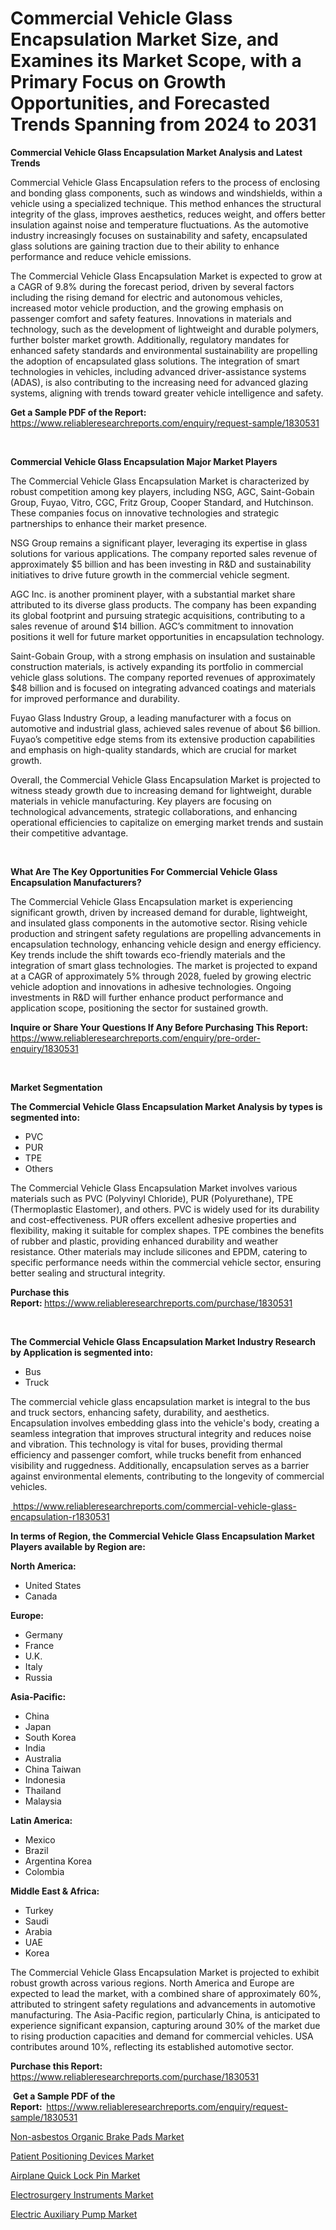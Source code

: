 <p><h1>Commercial Vehicle Glass Encapsulation Market Size, and Examines its Market Scope, with a Primary Focus on Growth Opportunities, and Forecasted Trends Spanning from 2024 to 2031</h1></p><p><strong>Commercial Vehicle Glass Encapsulation Market Analysis and Latest Trends</strong></p>
<p><p>Commercial Vehicle Glass Encapsulation refers to the process of enclosing and bonding glass components, such as windows and windshields, within a vehicle using a specialized technique. This method enhances the structural integrity of the glass, improves aesthetics, reduces weight, and offers better insulation against noise and temperature fluctuations. As the automotive industry increasingly focuses on sustainability and safety, encapsulated glass solutions are gaining traction due to their ability to enhance performance and reduce vehicle emissions.</p><p>The Commercial Vehicle Glass Encapsulation Market is expected to grow at a CAGR of 9.8% during the forecast period, driven by several factors including the rising demand for electric and autonomous vehicles, increased motor vehicle production, and the growing emphasis on passenger comfort and safety features. Innovations in materials and technology, such as the development of lightweight and durable polymers, further bolster market growth. Additionally, regulatory mandates for enhanced safety standards and environmental sustainability are propelling the adoption of encapsulated glass solutions. The integration of smart technologies in vehicles, including advanced driver-assistance systems (ADAS), is also contributing to the increasing need for advanced glazing systems, aligning with trends toward greater vehicle intelligence and safety.</p></p>
<p><strong>Get a Sample PDF of the Report:&nbsp;</strong> <a href="https://www.reliableresearchreports.com/enquiry/request-sample/1830531?utm_campaign=3&utm_medium=2&utm_source=Github&utm_content=ia&utm_term=04112024&utm_id=commercial-vehicle-glass-encapsulation">https://www.reliableresearchreports.com/enquiry/request-sample/1830531</a></p>
<p>&nbsp;</p>
<p><strong>Commercial Vehicle Glass Encapsulation Major Market Players</strong></p>
<p><p>The Commercial Vehicle Glass Encapsulation Market is characterized by robust competition among key players, including NSG, AGC, Saint-Gobain Group, Fuyao, Vitro, CGC, Fritz Group, Cooper Standard, and Hutchinson. These companies focus on innovative technologies and strategic partnerships to enhance their market presence.</p><p>NSG Group remains a significant player, leveraging its expertise in glass solutions for various applications. The company reported sales revenue of approximately $5 billion and has been investing in R&D and sustainability initiatives to drive future growth in the commercial vehicle segment.</p><p>AGC Inc. is another prominent player, with a substantial market share attributed to its diverse glass products. The company has been expanding its global footprint and pursuing strategic acquisitions, contributing to a sales revenue of around $14 billion. AGC’s commitment to innovation positions it well for future market opportunities in encapsulation technology.</p><p>Saint-Gobain Group, with a strong emphasis on insulation and sustainable construction materials, is actively expanding its portfolio in commercial vehicle glass solutions. The company reported revenues of approximately $48 billion and is focused on integrating advanced coatings and materials for improved performance and durability.</p><p>Fuyao Glass Industry Group, a leading manufacturer with a focus on automotive and industrial glass, achieved sales revenue of about $6 billion. Fuyao’s competitive edge stems from its extensive production capabilities and emphasis on high-quality standards, which are crucial for market growth.</p><p>Overall, the Commercial Vehicle Glass Encapsulation Market is projected to witness steady growth due to increasing demand for lightweight, durable materials in vehicle manufacturing. Key players are focusing on technological advancements, strategic collaborations, and enhancing operational efficiencies to capitalize on emerging market trends and sustain their competitive advantage.</p></p>
<p>&nbsp;</p>
<p><strong>What Are The Key Opportunities For Commercial Vehicle Glass Encapsulation Manufacturers?</strong></p>
<p><p>The Commercial Vehicle Glass Encapsulation market is experiencing significant growth, driven by increased demand for durable, lightweight, and insulated glass components in the automotive sector. Rising vehicle production and stringent safety regulations are propelling advancements in encapsulation technology, enhancing vehicle design and energy efficiency. Key trends include the shift towards eco-friendly materials and the integration of smart glass technologies. The market is projected to expand at a CAGR of approximately 5% through 2028, fueled by growing electric vehicle adoption and innovations in adhesive technologies. Ongoing investments in R&D will further enhance product performance and application scope, positioning the sector for sustained growth.</p></p>
<p><strong>Inquire or Share Your Questions If Any Before Purchasing This Report:</strong> <a href="https://www.reliableresearchreports.com/enquiry/pre-order-enquiry/1830531?utm_campaign=3&utm_medium=2&utm_source=Github&utm_content=ia&utm_term=04112024&utm_id=commercial-vehicle-glass-encapsulation">https://www.reliableresearchreports.com/enquiry/pre-order-enquiry/1830531</a></p>
<p>&nbsp;</p>
<p><strong>Market Segmentation</strong></p>
<p><strong>The Commercial Vehicle Glass Encapsulation Market Analysis by types is segmented into:</strong></p>
<p><ul><li>PVC</li><li>PUR</li><li>TPE</li><li>Others</li></ul></p>
<p><p>The Commercial Vehicle Glass Encapsulation Market involves various materials such as PVC (Polyvinyl Chloride), PUR (Polyurethane), TPE (Thermoplastic Elastomer), and others. PVC is widely used for its durability and cost-effectiveness. PUR offers excellent adhesive properties and flexibility, making it suitable for complex shapes. TPE combines the benefits of rubber and plastic, providing enhanced durability and weather resistance. Other materials may include silicones and EPDM, catering to specific performance needs within the commercial vehicle sector, ensuring better sealing and structural integrity.</p></p>
<p><strong>Purchase this Report:&nbsp;</strong><a href="https://www.reliableresearchreports.com/purchase/1830531?utm_campaign=3&utm_medium=2&utm_source=Github&utm_content=ia&utm_term=04112024&utm_id=commercial-vehicle-glass-encapsulation">https://www.reliableresearchreports.com/purchase/1830531</a></p>
<p>&nbsp;</p>
<p><strong>The Commercial Vehicle Glass Encapsulation Market Industry Research by Application is segmented into:</strong></p>
<p><ul><li>Bus</li><li>Truck</li></ul></p>
<p><p>The commercial vehicle glass encapsulation market is integral to the bus and truck sectors, enhancing safety, durability, and aesthetics. Encapsulation involves embedding glass into the vehicle's body, creating a seamless integration that improves structural integrity and reduces noise and vibration. This technology is vital for buses, providing thermal efficiency and passenger comfort, while trucks benefit from enhanced visibility and ruggedness. Additionally, encapsulation serves as a barrier against environmental elements, contributing to the longevity of commercial vehicles.</p></p>
<p><a href="https://www.reliableresearchreports.com/commercial-vehicle-glass-encapsulation-r1830531?utm_campaign=3&utm_medium=2&utm_source=Github&utm_content=ia&utm_term=04112024&utm_id=commercial-vehicle-glass-encapsulation">&nbsp;https://www.reliableresearchreports.com/commercial-vehicle-glass-encapsulation-r1830531</a></p>
<p><strong>In terms of Region, the Commercial Vehicle Glass Encapsulation Market Players available by Region are:</strong></p>
<p>
    <p> <strong> North America: </strong>
        <ul>
            <li>United States</li>
            <li>Canada</li>
        </ul>
        </p> 
    <p> <strong> Europe: </strong>
        <ul>
            <li>Germany</li>
            <li>France</li>
            <li>U.K.</li>
            <li>Italy</li>
            <li>Russia</li>
        </ul>
        </p> 
    <p> <strong> Asia-Pacific: </strong>
        <ul>
            <li>China</li>
            <li>Japan</li>
            <li>South Korea</li>
            <li>India</li>
            <li>Australia</li>
            <li>China Taiwan</li>
            <li>Indonesia</li>
            <li>Thailand</li>
            <li>Malaysia</li>
        </ul>
        </p> 
    <p> <strong> Latin America: </strong>
        <ul>
            <li>Mexico</li>
            <li>Brazil</li>
            <li>Argentina Korea</li>
            <li>Colombia</li>
        </ul>
        </p> 
    <p> <strong> Middle East & Africa: </strong>
        <ul>
            <li>Turkey</li>
            <li>Saudi</li>
            <li>Arabia</li>
            <li>UAE</li>
            <li>Korea</li>
        </ul>
    </p>
    </p>
<p><p>The Commercial Vehicle Glass Encapsulation Market is projected to exhibit robust growth across various regions. North America and Europe are expected to lead the market, with a combined share of approximately 60%, attributed to stringent safety regulations and advancements in automotive manufacturing. The Asia-Pacific region, particularly China, is anticipated to experience significant expansion, capturing around 30% of the market due to rising production capacities and demand for commercial vehicles. USA contributes around 10%, reflecting its established automotive sector.</p></p>
<p><strong>Purchase this Report: </strong><a href="https://www.reliableresearchreports.com/purchase/1830531?utm_campaign=3&utm_medium=2&utm_source=Github&utm_content=ia&utm_term=04112024&utm_id=commercial-vehicle-glass-encapsulation">https://www.reliableresearchreports.com/purchase/1830531</a></p>
<p>&nbsp;<strong>Get a Sample PDF of the Report:&nbsp;&nbsp;</strong><a href="https://www.reliableresearchreports.com/enquiry/request-sample/1830531?utm_campaign=3&utm_medium=2&utm_source=Github&utm_content=ia&utm_term=04112024&utm_id=commercial-vehicle-glass-encapsulation">https://www.reliableresearchreports.com/enquiry/request-sample/1830531</a></p>
<p><strong></strong></p>
<p><p><a href="https://github.com/ParvinKhatun77/Market-Research-Report-List-1/blob/main/non-asbestos-organic-brake-pads-market.md?utm_campaign=3&utm_medium=2&utm_source=Github&utm_content=ia&utm_term=04112024&utm_id=commercial-vehicle-glass-encapsulation">Non-asbestos Organic Brake Pads Market</a></p><p><a href="https://issuu.com/reportprime-2/docs/patient-positioning-devices-market-_7ea477618c5bfb?utm_campaign=3&utm_medium=2&utm_source=Github&utm_content=ia&utm_term=04112024&utm_id=commercial-vehicle-glass-encapsulation">Patient Positioning Devices Market</a></p><p><a href="https://www.linkedin.com/pulse/airplane-quick-lock-pin-market-forecast-global-trends-analysis-pzpuf?utm_campaign=3&utm_medium=2&utm_source=Github&utm_content=ia&utm_term=04112024&utm_id=commercial-vehicle-glass-encapsulation">Airplane Quick Lock Pin Market</a></p><p><a href="https://issuu.com/reportprime-2/docs/electrosurgery-instruments-market-s_df4342954cfec0?utm_campaign=3&utm_medium=2&utm_source=Github&utm_content=ia&utm_term=04112024&utm_id=commercial-vehicle-glass-encapsulation">Electrosurgery Instruments Market</a></p><p><a href="https://github.com/aiko92han/Market-Research-Report-List-1/blob/main/electric-auxiliary-pump-market.md?utm_campaign=3&utm_medium=2&utm_source=Github&utm_content=ia&utm_term=04112024&utm_id=commercial-vehicle-glass-encapsulation">Electric Auxiliary Pump Market</a></p></p>